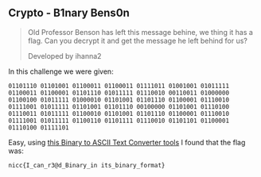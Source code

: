 ## Crypto - B1nary Bens0n
> Old Professor Benson has left this message behine, we thing it has a flag.
> Can you decrypt it and get the message he left behind for us?
> 
> Developed by ihanna2

In this challenge we were given:
```
01101110 01101001 01100011 01100011 01111011 01001001 01011111 01100011 01100001 01101110 01011111 01110010 00110011 01000000 01100100 01011111 01000010 01101001 01101110 01100001 01110010 01111001 01011111 01101001 01101110 00100000 01101001 01110100 01110011 01011111 01100010 01101001 01101110 01100001 01110010 01111001 01011111 01100110 01101111 01110010 01101101 01100001 01110100 01111101
```

Easy, using [this Binary to ASCII Text Converter tools](https://www.binaryhexconverter.com/binary-to-ascii-text-converter) I found that the flag was:
```
nicc{I_can_r3@d_Binary_in its_binary_format}
```